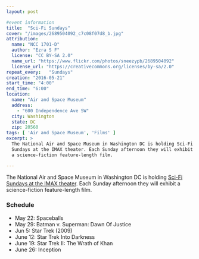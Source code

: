 ```yaml
---
layout: post

#event information
title:  "Sci-Fi Sundays"
cover: "/images/2689504092_c7c08f07d8_b.jpg"
attribution:
  name: "NCC 1701-D"
  author: "Ezra S F"
  license: "CC BY-SA 2.0"
  name_url: "https://www.flickr.com/photos/sneezypb/2689504092"
  license_url: "https://creativecommons.org/licenses/by-sa/2.0"
repeat_every:   "Sundays"
creation: "2016-05-21"
start_time: "4:00"
end_time: "6:00"
location:
  name: "Air and Space Museum"
  address:
    - "600 Independence Ave SW"
  city: Washington
  state: DC
  zip: 20560
tags: [ 'Air and Space Museum', 'Films' ]
excerpt: >
  The National Air and Space Museum in Washington DC is holding Sci-Fi
  Sundays at the IMAX theater. Each Sunday afternoon they will exhibit
  a science-fiction feature-length film.

---
```


The National Air and Space Museum in Washington DC is holding [Sci-Fi
Sundays at the IMAX
theater](https://www.si.edu/Imax/theater/lockheed-martin-imax-theater).
Each Sunday afternoon they will exhibit a science-fiction feature-length
film.

### Schedule

* May 22: Spaceballs
* May 29: Batman v. Superman: Dawn Of Justice
* Jun 5: Star Trek (2009)
* June 12: Star Trek Into Darkness
* June 19: Star Trek II: The Wrath of Khan
* June 26: Inception
